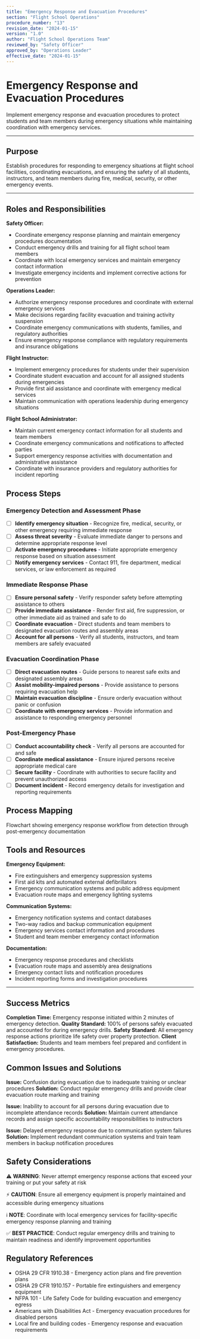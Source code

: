 ```yaml
---
title: "Emergency Response and Evacuation Procedures"
section: "Flight School Operations"
procedure_number: "13"
revision_date: "2024-01-15"
version: "1.0"
author: "Flight School Operations Team"
reviewed_by: "Safety Officer"
approved_by: "Operations Leader"
effective_date: "2024-01-15"
---
```


# Emergency Response and Evacuation Procedures

Implement emergency response and evacuation procedures to protect students and team members during emergency situations while maintaining coordination with emergency services.

_____________________________________________________________________________________________

## Purpose

Establish procedures for responding to emergency situations at flight school facilities, coordinating evacuations, and ensuring the safety of all students, instructors, and team members during fire, medical, security, or other emergency events.

_____________________________________________________________________________________________

## Roles and Responsibilities

**Safety Officer:**

- Coordinate emergency response planning and maintain emergency procedures documentation
- Conduct emergency drills and training for all flight school team members
- Coordinate with local emergency services and maintain emergency contact information
- Investigate emergency incidents and implement corrective actions for prevention

**Operations Leader:**

- Authorize emergency response procedures and coordinate with external emergency services
- Make decisions regarding facility evacuation and training activity suspension
- Coordinate emergency communications with students, families, and regulatory authorities
- Ensure emergency response compliance with regulatory requirements and insurance obligations

**Flight Instructor:**

- Implement emergency procedures for students under their supervision
- Coordinate student evacuation and account for all assigned students during emergencies
- Provide first aid assistance and coordinate with emergency medical services
- Maintain communication with operations leadership during emergency situations

**Flight School Administrator:**

- Maintain current emergency contact information for all students and team members
- Coordinate emergency communications and notifications to affected parties
- Support emergency response activities with documentation and administrative assistance
- Coordinate with insurance providers and regulatory authorities for incident reporting

## Process Steps

### Emergency Detection and Assessment Phase

- [ ] **Identify emergency situation** - Recognize fire, medical, security, or other emergency requiring immediate response
- [ ] **Assess threat severity** - Evaluate immediate danger to persons and determine appropriate response level
- [ ] **Activate emergency procedures** - Initiate appropriate emergency response based on situation assessment
- [ ] **Notify emergency services** - Contact 911, fire department, medical services, or law enforcement as required

### Immediate Response Phase

- [ ] **Ensure personal safety** - Verify responder safety before attempting assistance to others
- [ ] **Provide immediate assistance** - Render first aid, fire suppression, or other immediate aid as trained and safe to do
- [ ] **Coordinate evacuation** - Direct students and team members to designated evacuation routes and assembly areas
- [ ] **Account for all persons** - Verify all students, instructors, and team members are safely evacuated

### Evacuation Coordination Phase

- [ ] **Direct evacuation routes** - Guide persons to nearest safe exits and designated assembly areas
- [ ] **Assist mobility-impaired persons** - Provide assistance to persons requiring evacuation help
- [ ] **Maintain evacuation discipline** - Ensure orderly evacuation without panic or confusion
- [ ] **Coordinate with emergency services** - Provide information and assistance to responding emergency personnel

### Post-Emergency Phase

- [ ] **Conduct accountability check** - Verify all persons are accounted for and safe
- [ ] **Coordinate medical assistance** - Ensure injured persons receive appropriate medical care
- [ ] **Secure facility** - Coordinate with authorities to secure facility and prevent unauthorized access
- [ ] **Document incident** - Record emergency details for investigation and reporting requirements

## Process Mapping

Flowchart showing emergency response workflow from detection through post-emergency documentation

## Tools and Resources

**Emergency Equipment:**

- Fire extinguishers and emergency suppression systems
- First aid kits and automated external defibrillators
- Emergency communication systems and public address equipment
- Evacuation route maps and emergency lighting systems

**Communication Systems:**

- Emergency notification systems and contact databases
- Two-way radios and backup communication equipment
- Emergency services contact information and procedures
- Student and team member emergency contact information

**Documentation:**

- Emergency response procedures and checklists
- Evacuation route maps and assembly area designations
- Emergency contact lists and notification procedures
- Incident reporting forms and investigation procedures

_____________________________________________________________________________________________

## Success Metrics

**Completion Time:** Emergency response initiated within 2 minutes of emergency detection.
**Quality Standard:** 100% of persons safely evacuated and accounted for during emergency drills.
**Safety Standard:** All emergency response actions prioritize life safety over property protection.
**Client Satisfaction:** Students and team members feel prepared and confident in emergency procedures.

## Common Issues and Solutions

**Issue:** Confusion during evacuation due to inadequate training or unclear procedures
**Solution:** Conduct regular emergency drills and provide clear evacuation route marking and training

**Issue:** Inability to account for all persons during evacuation due to incomplete attendance records
**Solution:** Maintain current attendance records and assign specific accountability responsibilities to instructors

**Issue:** Delayed emergency response due to communication system failures
**Solution:** Implement redundant communication systems and train team members in backup notification procedures

## Safety Considerations

⚠️ **WARNING**: Never attempt emergency response actions that exceed your training or put your safety at risk

⚡ **CAUTION**: Ensure all emergency equipment is properly maintained and accessible during emergency situations

ℹ️ **NOTE**: Coordinate with local emergency services for facility-specific emergency response planning and training

✅ **BEST PRACTICE**: Conduct regular emergency drills and training to maintain readiness and identify improvement opportunities

## Regulatory References

- OSHA 29 CFR 1910.38 - Emergency action plans and fire prevention plans
- OSHA 29 CFR 1910.157 - Portable fire extinguishers and emergency equipment
- NFPA 101 - Life Safety Code for building evacuation and emergency egress
- Americans with Disabilities Act - Emergency evacuation procedures for disabled persons
- Local fire and building codes - Emergency response and evacuation requirements
